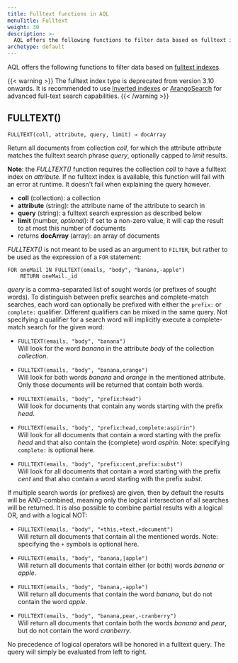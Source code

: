 ```yaml
---
title: Fulltext functions in AQL
menuTitle: Fulltext
weight: 30
description: >-
  AQL offers the following functions to filter data based on fulltext indexes
archetype: default
---
```

AQL offers the following functions to filter data based on
[fulltext indexes](../../index-and-search/indexing/working-with-indexes/fulltext-indexes.md).

{{< warning >}}
The fulltext index type is deprecated from version 3.10 onwards.
It is recommended to use [Inverted indexes](../../index-and-search/indexing/working-with-indexes/inverted-indexes.md) or
[ArangoSearch](../../index-and-search/arangosearch/_index.md) for advanced full-text search capabilities.
{{< /warning >}}

## FULLTEXT()

`FULLTEXT(coll, attribute, query, limit) → docArray`

Return all documents from collection *coll*, for which the attribute *attribute*
matches the fulltext search phrase *query*, optionally capped to *limit* results.

**Note**: the *FULLTEXT()* function requires the collection *coll* to have a
fulltext index on *attribute*. If no fulltext index is available, this function
will fail with an error at runtime. It doesn't fail when explaining the query however.

- **coll** (collection): a collection
- **attribute** (string): the attribute name of the attribute to search in
- **query** (string): a fulltext search expression as described below
- **limit** (number, *optional*): if set to a non-zero value, it will cap the result
  to at most this number of documents
- returns **docArray** (array): an array of documents

*FULLTEXT()* is not meant to be used as an argument to `FILTER`,
but rather to be used as the expression of a `FOR` statement:

```aql
FOR oneMail IN FULLTEXT(emails, "body", "banana,-apple")
    RETURN oneMail._id
```

*query* is a comma-separated list of sought words (or prefixes of sought words). To
distinguish between prefix searches and complete-match searches, each word can optionally be
prefixed with either the `prefix:` or `complete:` qualifier. Different qualifiers can
be mixed in the same query. Not specifying a qualifier for a search word will implicitly
execute a complete-match search for the given word:

- `FULLTEXT(emails, "body", "banana")`\
  Will look for the word *banana* in the
  attribute *body* of the collection *collection*.

- `FULLTEXT(emails, "body", "banana,orange")`\
  Will look for both words
  *banana* and *orange* in the mentioned attribute. Only those documents will be
  returned that contain both words.

- `FULLTEXT(emails, "body", "prefix:head")`\
  Will look for documents that contain any
  words starting with the prefix *head*.

- `FULLTEXT(emails, "body", "prefix:head,complete:aspirin")`\
  Will look for all
  documents that contain a word starting with the prefix *head* and that also contain
  the (complete) word *aspirin*. Note: specifying `complete:` is optional here.

- `FULLTEXT(emails, "body", "prefix:cent,prefix:subst")`\
  Will look for all documents
  that contain a word starting with the prefix *cent* and that also contain a word
  starting with the prefix *subst*.

If multiple search words (or prefixes) are given, then by default the results will be
AND-combined, meaning only the logical intersection of all searches will be returned.
It is also possible to combine partial results with a logical OR, and with a logical NOT:

- `FULLTEXT(emails, "body", "+this,+text,+document")`\
  Will return all documents that
  contain all the mentioned words. Note: specifying the `+` symbols is optional here.

- `FULLTEXT(emails, "body", "banana,|apple")`\
  Will return all documents that contain
  either (or both) words *banana* or *apple*.

- `FULLTEXT(emails, "body", "banana,-apple")`\
  Will return all documents that contain
  the word *banana*, but do not contain the word *apple*.

- `FULLTEXT(emails, "body", "banana,pear,-cranberry")`\
  Will return all documents that
  contain both the words *banana* and *pear*, but do not contain the word
  *cranberry*.

No precedence of logical operators will be honored in a fulltext query. The query will simply
be evaluated from left to right.
